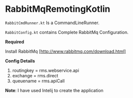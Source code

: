 # RabbitMqRemotingKotlin

`RabbitCmdRunner.kt` Is a CommandLineRunner.

`RabbitConfig.kt` contains Complete RabbitMq Configuration.

**Required**

  Install RabbitMq [http://www.rabbitmq.com/download.html]
 
**Config Details**
 1. routingkey = rms.webservice.api
 2. exchange = rms.direct
 3. queuename = rms.apiCall


**Note**: I have used Intelij to create the application
